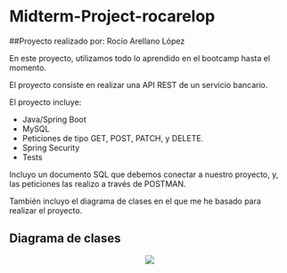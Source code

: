 # Midterm-Project-rocarelop

##Proyecto realizado por:
Rocío Arellano López 

En este proyecto, utilizamos todo lo aprendido en el bootcamp hasta el momento. 

El proyecto consiste en realizar una API REST de un servicio bancario. 

El proyecto incluye: 

- Java/Spring Boot
- MySQL
- Peticiones de tipo GET, POST, PATCH, y DELETE.
- Spring Security 
- Tests 

Incluyo un documento SQL que debemos conectar a nuestro proyecto, y, las peticiones las realizo a través de POSTMAN. 

También incluyo el diagrama de clases en el que me he basado para realizar el proyecto.

## Diagrama de clases

<p align="center">
    <img src =Midterm-Project-rocarelop/diagramaproyectoRocioArellano.png>
</p>

